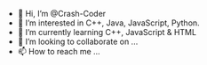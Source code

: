 - 👋 Hi, I’m @Crash-Coder
- 👀 I’m interested in C++, Java, JavaScript, Python.
- 🌱 I’m currently learning C++, JavaScript & HTML
- 💞️ I’m looking to collaborate on ...
- 📫 How to reach me ...

<!---
Crash-Coder/Crash-Coder is a ✨ special ✨ repository because its `README.md` (this file) appears on your GitHub profile.
You can click the Preview link to take a look at your changes.
--->
